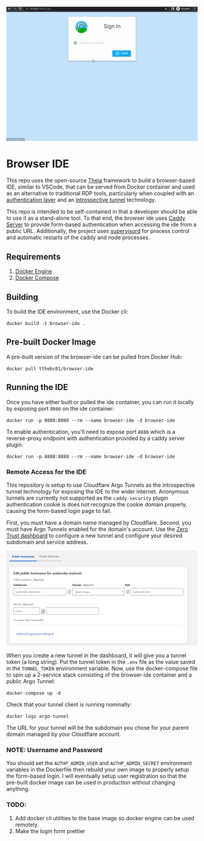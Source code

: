 ![Alt Text](/demo.gif)

# Browser IDE

This repo uses the open-source [Theia](https://theia-ide.org/) framework to build a browser-based IDE, similar to VSCode, that
can be served from Docker container and used as an alternative to traditional RDP tools, particularly 
when coupled with an [authentication layer](https://github.com/greenpau/caddy-security) and an 
[introspective tunnel](https://www.cloudflare.com/products/tunnel/) technology. 

This repo is intended to be self-contained in that a developer should be able to use it as a stand-alone tool. To that end,
the browser ide uses [Caddy Server](https://caddyserver.com/) to provide form-based authentication when accessing the ide 
from a public URL. Additionally, the project uses [supervisord](http://supervisord.org/) for process control and 
automatic restarts of the caddy and node processes. 

## Requirements

1. [Docker Engine](https://docs.docker.com/engine/install/)
2. [Docker Compose](https://docs.docker.com/compose/install/)

## Building

To build the IDE environment, use the Docker cli:

```
docker build -t browser-ide .
```

## Pre-built Docker Image

A pre-built version of the browser-ide can be pulled from Docker Hub:

```
docker pull tthebc01/browser-ide
```

## Running the IDE

Once you have either built or pulled the ide container, you can run it locally by exposing port `8080` on the ide container:

```
docker run -p 8080:8080 --rm --name browser-ide -d browser-ide
```

To enable authentication, you'll need to expose port `8888` which is a reverse-proxy endpoint with authentication
provided by a caddy server plugin.

```
docker run -p 8888:8888 --rm --name browser-ide -d browser-ide
```
### Remote Access for the IDE

This repository is setup to use Cloudflare Argo Tunnels as the introspective tunnel technology for 
exposing the IDE to the wider internet. Anonymous tunnels are currently not supported as the `caddy-security`
plugin authentication cookie is does not recognize the cookie domain properly, causing the form-based login
page to fail. 

First, you must have a domain name managed by Cloudflare. Second, you must have Argo Tunnels enabled for 
the domain's account. Use the [Zero Trust dashboard](https://dash.teams.cloudflare.com/) to configure a new tunnel and configure your desired subdomain and service address. 

![Alt Text](/tunnel-config.png)

When you create a new tunnel in the 
dashboard, it will give you a tunnel token (a long string). Put the tunnel token in the `.env` file
as the value saved in the `TUNNEL_TOKEN` environment variable. Now, use the docker-compose file to spin up 
a 2-service stack consisting of the browser-ide container and a public Argo Tunnel:

```
docker-compose up -d
```

Check that your tunnel client is running nominally:

```
docker logs argo-tunnel
```

The URL for your tunnel will be the subdomain you chose for your parent domain managed by your Cloudflare
account.

### NOTE: Username and Password

You should set the `AUTHP_ADMIN_USER` and `AUTHP_ADMIN_SECRET` environment 
variables in the Dockerfile then rebuild your own image to properly
setup the form-based login. I will eventually setup user registration so that the 
pre-built docker image can be used in production without changing anything.

### TODO:

1. Add docker cli utilities to the base image so docker engine can be used remotely.
2. Make the login form prettier